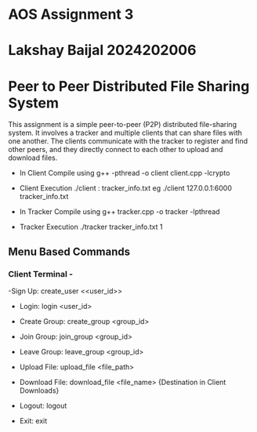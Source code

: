 # AOS Assignment 3
# Lakshay Baijal 2024202006

# Peer to Peer Distributed File Sharing System

This assignment is a simple peer-to-peer (P2P) distributed file-sharing system. It involves a tracker and multiple clients that can share files with one another. The clients communicate with the tracker to register and find other peers, and they directly connect to each other to upload and download files.

- In Client Compile using 
g++ -pthread -o client client.cpp -lcrypto

- Client Execution
./client <IP>:<PORT> tracker_info.txt
eg ./client 127.0.0.1:6000 tracker_info.txt

- In Tracker Compile using
g++ tracker.cpp -o tracker -lpthread

- Tracker Execution
./tracker tracker_info.txt 1

## Menu Based Commands

### Client Terminal -
-Sign Up:
create_user
<<user_id>>
<password>

- Login:
login
<user_id>
<password>

- Create Group: 
create_group <group_id>

- Join Group: 
join_group <group_id>

- Leave Group: 
leave_group <group_id>

- Upload File: 
upload_file 
<file_path>

- Download File: 
download_file 
<file_name> 
{Destination in Client Downloads}

- Logout: 
logout

- Exit:
exit
